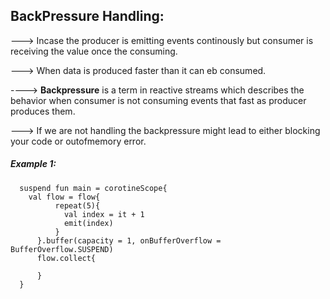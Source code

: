 ## BackPressure Handling:

---> Incase the producer is emitting events continously but consumer is receiving the value once the consuming.

---> When data is produced faster than it can eb consumed.

----> **Backpressure** is a term in reactive streams which describes the behavior when consumer is not consuming events that fast as producer produces them.

---> If we are not handling the backpressure might lead to either blocking your code or outofmemory error.

##### Example 1:

      suspend fun main = corotineScope{
        val flow = flow{
              repeat(5){
                val index = it + 1
                emit(index)
              }
          }.buffer(capacity = 1, onBufferOverflow = BufferOverflow.SUSPEND)
          flow.collect{
          
          }
      }
